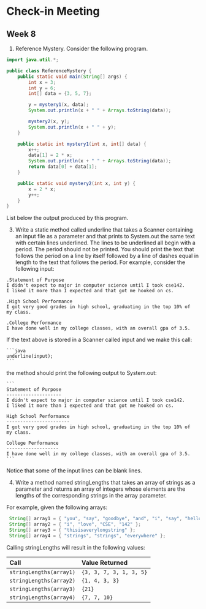 # Check-in Meeting
## Week 8

1. Reference Mystery.  Consider the following program.

  ```java
  import java.util.*;

  public class ReferenceMystery {
      public static void main(String[] args) {
          int x = 3;
          int y = 6;
          int[] data = {3, 5, 7};

          y = mystery1(x, data);
          System.out.println(x + " " + Arrays.toString(data));

          mystery2(x, y);
          System.out.println(x + " " + y);
      }

      public static int mystery1(int x, int[] data) {
          x++;
          data[1] = 2 * x;
          System.out.println(x + " " + Arrays.toString(data));
          return data[0] + data[1];
      }

      public static void mystery2(int x, int y) {
          x = 2 * x;
          y++;
      }
  }
  ```

  List below the output produced by this program.
   
3. Write a static method called underline that takes a Scanner containing an input file as a parameter and that prints to System.out the same text with certain lines underlined. The lines to be underlined all begin with a period. The period should not be printed.  You should print the text that follows the period on a line by itself followed by a line of dashes equal in length to the text that follows the period. For example, consider the following input:

  ```
  .Statement of Purpose
  I didn't expect to major in computer science until I took cse142.
  I liked it more than I expected and that got me hooked on cs.

  .High School Performance
  I got very good grades in high school, graduating in the top 10% of
  my class.

  .College Performance
  I have done well in my college classes, with an overall gpa of 3.5.
  ```

  If the text above is stored in a Scanner called input and we make this call:

    ```java
    underline(input);
    ```

  the method should print the following output to System.out:
  
    ```
    Statement of Purpose
    --------------------
    I didn't expect to major in computer science until I took cse142.
    I liked it more than I expected and that got me hooked on cs.

    High School Performance
    -----------------------
    I got very good grades in high school, graduating in the top 10% of
    my class.

    College Performance
    -------------------
    I have done well in my college classes, with an overall gpa of 3.5.
    ```

  Notice that some of the input lines can be blank lines.

4. Write a method named stringLengths that takes an array of strings as a parameter and returns an array of integers whose elements are the lengths of the corresponding strings in the array parameter.

  For example, given the following arrays:
  
  ```java
   String[] array1 = { "you", "say", "goodbye", "and", "i", "say", "hello" };
   String[] array2 = { "i", "love", "CSE", "142" };
   String[] array3 = { "thisisaverylongstring" };
   String[] array4 = { "strings", "strings", "everywhere" };
  ```

  Calling stringLengths will result in the following values:
   
  | Call | Value Returned |
  | :--- | :--- |
  | `stringLengths(array1)` | `{3, 3, 7, 3, 1, 3, 5}` |
  | `stringLengths(array2)` | `{1, 4, 3, 3}` |
  | `stringLengths(array3)` | `{21}` |
  | `stringLengths(array4)` | `{7, 7, 10}` |
